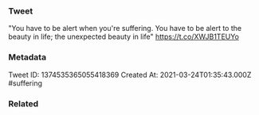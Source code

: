 ### Tweet
"You have to be alert when you're suffering. You have to be alert to the beauty in life; the unexpected beauty in life" https://t.co/XWJB1TEUYo

### Metadata
Tweet ID: 1374535365055418369
Created At: 2021-03-24T01:35:43.000Z
#suffering

### Related

